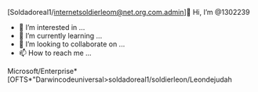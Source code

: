 [Soldadoreal1/internetsoldierleom@net.org.com.admin]👋 Hi, I’m @1302239
- 👀 I’m interested in ...
- 🌱 I’m currently learning ...
- 💞️ I’m looking to collaborate on ...
- 📫 How to reach me ...

<!---
1302239/1302239 is a ✨ special ✨ repository because its `README.md` (this file) appears on your GitHub profile.
You can click the Preview link to take a look at your changes.
--->Microsoft/Enterprise*[OFTS*"Darwincodeuniversal>soldadoreal1/soldierleon/Leondejudah 
